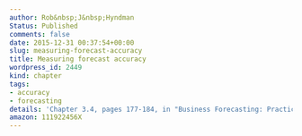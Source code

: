```yaml
---
author: Rob&nbsp;J&nbsp;Hyndman
Status: Published
comments: false
date: 2015-12-31 00:37:54+00:00
slug: measuring-forecast-accuracy
title: Measuring forecast accuracy
wordpress_id: 2449
kind: chapter
tags:
- accuracy
- forecasting
details: 'Chapter 3.4, pages 177-184, in "Business Forecasting: Practical Problems and Solutions", John Wiley & Sons'
amazon: 111922456X 
---
```

